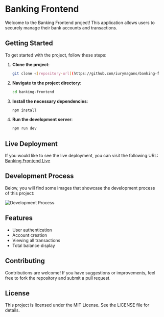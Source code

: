 # Banking Frontend

Welcome to the Banking Frontend project! This application allows users to securely manage their bank accounts and transactions.

## Getting Started

To get started with the project, follow these steps:

1. **Clone the project**:
   ```bash
   git clone <[repository-url](https://github.com/iurymagano/banking-frontend.git)>
   ```
   
2. **Navigate to the project directory**:
   ```bash
   cd banking-frontend
   ```

3. **Install the necessary dependencies**:
   ```bash
   npm install
   ```

4. **Run the development server**:
   ```bash
   npm run dev
   ```

## Live Deployment

If you would like to see the live deployment, you can visit the following URL: [Banking Frontend Live](https://banking-frontend-mocha.vercel.app/)

## Development Process

Below, you will find some images that showcase the development process of this project:

![Development Process](image.png)

## Features

- User authentication
- Account creation
- Viewing all transactions
- Total balance display

## Contributing

Contributions are welcome! If you have suggestions or improvements, feel free to fork the repository and submit a pull request.

## License

This project is licensed under the MIT License. See the LICENSE file for details.
